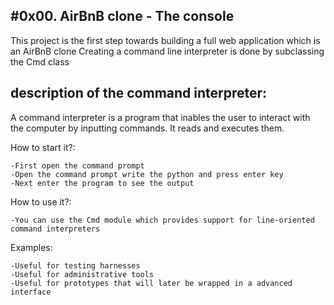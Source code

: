 #0x00. AirBnB clone - The console
-----------------------------------

This project is the first step towards building a full web application which is an AirBnB clone
Creating a command line interpreter is done by subclassing the Cmd class			
												
description of the command interpreter:
--------------------------------------
A command interpreter is a program that inables the user to interact with the computer by inputting commands. It reads and executes them.

How to start it?:

	-First open the command prompt
	-Open the command prompt write the python and press enter key
	-Next enter the program to see the output

How to use it?:

	-You can use the Cmd module which provides support for line-oriented command interpreters

Examples:
							
	-Useful for testing harnesses
	-Useful for administrative tools
	-Useful for prototypes that will later be wrapped in a advanced interface
